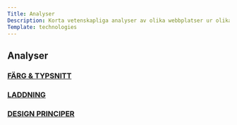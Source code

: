```yaml
---
Title: Analyser
Description: Korta vetenskapliga analyser av olika webbplatser ur olika perspektiv
Template: technologies
---
```


Analyser
-----------
<div class="box">
    <a class="block-link" href="%base_url%?analysis/01_colors" title="Färganalys">
        <h3>FÄRG & TYPSNITT</h3>
    </a>
</div>

<div class="box">
    <a class="block-link" href="%base_url%?analysis/02_load" title="Laddningsanalys">
        <h3>LADDNING</h3>
    </a>
</div>

<div class="box">
    <a class="block-link" href="%base_url%?analysis/03_design_principles" title="Designprincipanalys">
        <h3>DESIGN PRINCIPER</h3>
    </a>
</div>
